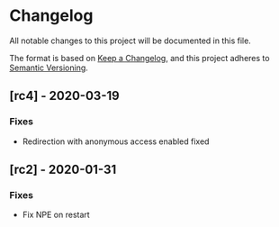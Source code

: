 # Changelog

All notable changes to this project will be documented in this file.

The format is based on [Keep a Changelog](https://keepachangelog.com/en/1.0.0/),
and this project adheres to [Semantic Versioning](https://semver.org/spec/v2.0.0.html).

## [rc4] - 2020-03-19
### Fixes
- Redirection with anonymous access enabled fixed

## [rc2] - 2020-01-31
### Fixes
- Fix NPE on restart
